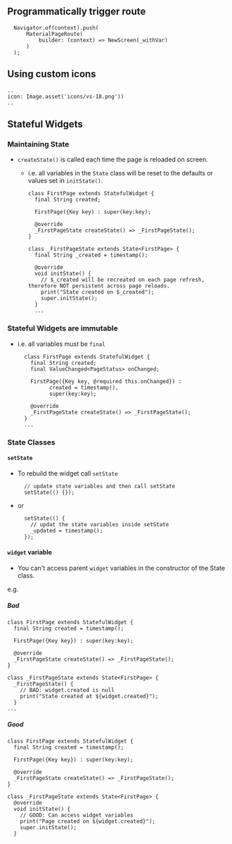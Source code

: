 ## Programmatically trigger route

      Navigator.of(context).push(
          MaterialPageRoute(
              builder: (context) => NewScreen(_withVar)
          )
      );

## Using custom icons

	..
	icon: Image.asset('icons/vs-18.png'))
	..


## Stateful Widgets

### Maintaining State

- `createState()` is called each time the page is reloaded on screen.
  - i.e. all variables in the `State` class will be reset to the defaults or values set in `initState()`.

		class FirstPage extends StatefulWidget {
		  final String created;
		
		  FirstPage({Key key) : super(key:key);
		
		  @override
		  _FirstPageState createState() => _FirstPageState();
		}
		
		class _FirstPageState extends State<FirstPage> {
		  final String _created = timestamp();

		  @override
		  void initState() {
            // $_created will be recreated on each page refresh, therefore NOT persistent across page reloads.
		    print("State created on $_created");
		    super.initState();
		  }
		  ...



### Stateful Widgets are immutable

- i.e. all variables must be `final`

		class FirstPage extends StatefulWidget {
		  final String created;
		  final ValueChanged<PageStatus> onChanged;
		
		  FirstPage({Key key, @required this.onChanged}) :
		        created = timestamp(),
		        super(key:key);
		
		  @override
		  _FirstPageState createState() => _FirstPageState();
		}
		...


### State Classes

#### `setState`

- To rebuild the widget call `setState`

		// update state variables and then call setState
		setState(() {});

- or

        setState(() {
          // updat the state variables inside setState
          _updated = timestamp();
        });


#### `widget` variable

- You can't access parent `widget` variables in the constructor of the State class.

e.g.

##### Bad

	class FirstPage extends StatefulWidget {
	  final String created = timestamp();
	
	  FirstPage({Key key}) : super(key:key);
	
	  @override
	  _FirstPageState createState() => _FirstPageState();
	}
	
	class _FirstPageState extends State<FirstPage> {
	  _FirstPageState() {
	  	// BAD: widget.created is null
	    print("State created at ${widget.created}");
	  }
	...

##### Good

	class FirstPage extends StatefulWidget {
	  final String created = timestamp();
	
	  FirstPage({Key key}) : super(key:key);
	
	  @override
	  _FirstPageState createState() => _FirstPageState();
	}
	
	class _FirstPageState extends State<FirstPage> {
	  @override
	  void initState() {
	  	// GOOD: Can access widget variables
	    print("Page created on ${widget.created}");
	    super.initState();
	  }


